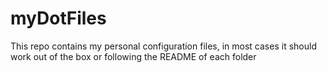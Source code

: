# myDotFiles

This repo contains my personal configuration files, in most cases it should work out of the box or following the README of each folder
